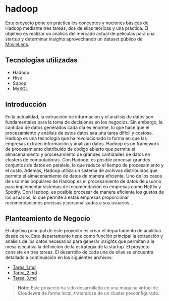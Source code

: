 # hadoop

Este proyecto pone en práctica los conceptos y nociones básicas de Hadoop mediante tres tareas, dos de ellas teóricas y una práctica. El objetivo es realizar un análisis del mercado actual de películas para una startup y determinar insights aprovechando un dataset público de [MovieLens](https://grouplens.org/datasets/movielens/).

## Tecnologías utilizadas
* Hadoop
* Hive
* Sqoop
* MySQL

## Introducción

En la actualidad, la extracción de información y el análisis de datos son fundamentales para la toma de decisiones en los negocios. Sin embargo, la cantidad de datos generados cada día es enorme, lo que hace que el procesamiento y análisis de estos datos sea una tarea difícil y costosa. Hadoop es una tecnología que ha revolucionado la forma en que las empresas extraen información y analizan datos.
Hadoop es un framework de procesamiento distribuido de código abierto que permite el almacenamiento y procesamiento de grandes cantidades de datos en clusters de computadoras. Con Hadoop, es posible procesar grandes conjuntos de datos en paralelo, lo que reduce el tiempo de procesamiento y el costo. Además, Hadoop utiliza un sistema de archivos distribuidos que permite el almacenamiento de datos de manera eficiente.
Uno de los casos de uso más populares de Hadoop es el procesamiento de datos de usuario para implementar sistemas de recomendación en empresas como Netflix y Spotify. Con Hadoop, es posible procesar de manera eficiente los gustos de los usuarios, lo que permite a estas empresas proporcionar recomendaciones precisas y personalizadas a sus usuarios…

## Planteamiento de Negocio

El objetivo principal de este proyecto es crear el departamento de analítica desde cero. Este departamento tiene como función principal la extracción y análisis de los datos necesarios para generar insights que permitan a la mesa ejecutiva la definición de la estrategia de la startup.
El proyecto consiste en tres tareas. El desarrollo de cada una de ellas se encuentra detallado a continuación en los siguientes archivos:
* [Tarea_1.md](Tarea1.md)
* [Tarea_2.md](Tarea2.md)
* [Tarea_3.md](Tarea3.md)

> **Note:** Este proyecto ha sido desarrollado en una máquina virtual de Cloudewra de forma local, tratandose de un cluster preconfigurado.
